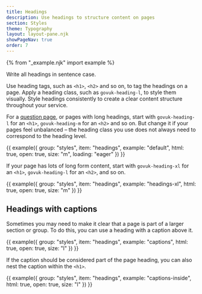 ```yaml
---
title: Headings
description: Use headings to structure content on pages
section: Styles
theme: Typography
layout: layout-pane.njk
showPageNav: true
order: 7
---
```


{% from "_example.njk" import example %}

Write all headings in sentence case.

Use heading tags, such as `<h1>`, `<h2>` and so on, to tag the headings on a page. Apply a heading class, such as `govuk-heading-l`, to style them visually. Style headings consistently to create a clear content structure throughout your service.

For a [question page](/patterns/question-pages/), or pages with long headings, start with `govuk-heading-l` for an `<h1>`, `govuk-heading-m` for an `<h2>` and so on. But change it if your pages feel unbalanced – the heading class you use does not always need to correspond to the heading level.

{{ example({ group: "styles", item: "headings", example: "default", html: true, open: true, size: "m", loading: "eager" }) }}

If your page has lots of long form content, start with `govuk-heading-xl` for an `<h1>`, `govuk-heading-l` for an `<h2>`, and so on.

{{ example({ group: "styles", item: "headings", example: "headings-xl", html: true, open: true, size: "m" }) }}

## Headings with captions

Sometimes you may need to make it clear that a page is part of a larger section or group. To do this, you can use a heading with a caption above it.

{{ example({ group: "styles", item: "headings", example: "captions", html: true, open: true, size: "l" }) }}

If the caption should be considered part of the page heading, you can also nest the caption within the `<h1>`.

{{ example({ group: "styles", item: "headings", example: "captions-inside", html: true, open: true, size: "l" }) }}